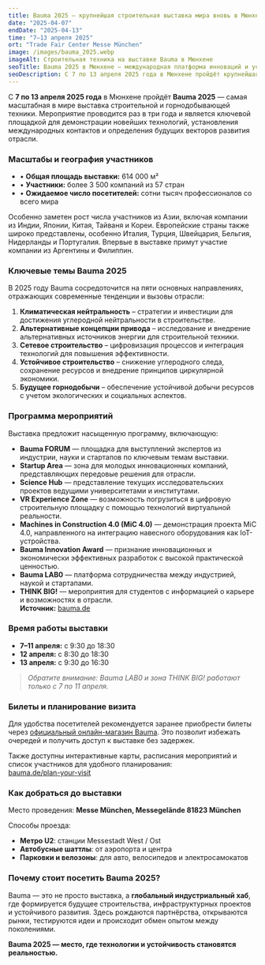 ```yaml
---
title: Bauma 2025 — крупнейшая строительная выставка мира вновь в Мюнхене
date: "2025-04-07"
endDate: "2025-04-13"
time: "7–13 апреля 2025"
ort: "Trade Fair Center Messe München"
image: /images/bauma_2025.webp
imageAlt: Строительная техника на выставке Bauma в Мюнхене
seoTitle: Bauma 2025 в Мюнхене — международная платформа инноваций и устойчивого строительства
seoDescription: С 7 по 13 апреля 2025 года в Мюнхене пройдёт крупнейшая в мире строительная выставка Bauma, объединив более 3 500 участников и десятки тысяч посетителей
---
```


С **7 по 13 апреля 2025 года** в Мюнхене пройдёт **Bauma 2025** — самая масштабная в мире выставка строительной и горнодобывающей техники. Мероприятие проводится раз в три года и является ключевой площадкой для демонстрации новейших технологий, установления международных контактов и определения будущих векторов развития отрасли.  

### Масштабы и география участников

- • **Общая площадь выставки:** 614 000 м²  
- • **Участники:** более 3 500 компаний из 57 стран  
- • **Ожидаемое число посетителей:** сотни тысяч профессионалов со всего мира  

Особенно заметен рост числа участников из Азии, включая компании из Индии, Японии, Китая, Тайваня и Кореи. Европейские страны также широко представлены, особенно Италия, Турция, Швейцария, Бельгия, Нидерланды и Португалия. Впервые в выставке примут участие компании из Аргентины и Филиппин.

### Ключевые темы Bauma 2025

В 2025 году Bauma сосредоточится на пяти основных направлениях, отражающих современные тенденции и вызовы отрасли:

1. **Климатическая нейтральность** – стратегии и инвестиции для достижения углеродной нейтральности в строительстве.  
2. **Альтернативные концепции привода** – исследование и внедрение альтернативных источников энергии для строительной техники.  
3. **Сетевое строительство** – цифровизация процессов и интеграция технологий для повышения эффективности.  
4. **Устойчивое строительство** – снижение углеродного следа, сохранение ресурсов и внедрение принципов циркулярной экономики.  
5. **Будущее горнодобычи** – обеспечение устойчивой добычи ресурсов с учетом экологических и социальных аспектов.  

### Программа мероприятий

Выставка предложит насыщенную программу, включающую:

- **Bauma FORUM** — площадка для выступлений экспертов из индустрии, науки и стартапов по ключевым темам выставки.  
- **Startup Area** — зона для молодых инновационных компаний, представляющих передовые решения для отрасли.  
- **Science Hub** — представление текущих исследовательских проектов ведущими университетами и институтами.  
- **VR Experience Zone** — возможность погрузиться в цифровую строительную площадку с помощью технологий виртуальной реальности.  
- **Machines in Construction 4.0 (MiC 4.0)** — демонстрация проекта MiC 4.0, направленного на интеграцию навесного оборудования как IoT-устройства.  
- **Bauma Innovation Award** — признание инновационных и экономически эффективных разработок с высокой практической ценностью.  
- **Bauma LAB0** — платформа сотрудничества между индустрией, наукой и стартапами.  
- **THINK BIG!** — мероприятия для студентов с информацией о карьере и возможностях в отрасли.  
**Источник:** [bauma.de](https://bauma.de/de/messe/programm/?utm_source=chatgpt.com)

### Время работы выставки

- **7–11 апреля:** с 9:30 до 18:30  
- **12 апреля:** с 8:30 до 18:30  
- **13 апреля:** с 9:30 до 16:30  

> *Обратите внимание: Bauma LAB0 и зона THINK BIG! работают только с 7 по 11 апреля.*  

### Билеты и планирование визита

Для удобства посетителей рекомендуется заранее приобрести билеты через [официальный онлайн-магазин Bauma](https://bauma.de/en/trade-fair/tickets/?utm_source=chatgpt.com). Это позволит избежать очередей и получить доступ к выставке без задержек.

Также доступны интерактивные карты, расписания мероприятий и список участников для удобного планирования:  
[bauma.de/plan-your-visit](https://bauma.de/en/trade-fair/plan-your-visit/travel-journey/?utm_source=chatgpt.com)

### Как добраться до выставки

Место проведения: **Messe München, Messegelände 81823 München**

Способы проезда:
- **Метро U2**: станции Messestadt West / Ost  
- **Автобусные шаттлы**: от аэропорта и центра  
- **Парковки и велозоны**: для авто, велосипедов и электросамокатов  

### Почему стоит посетить Bauma 2025?

Bauma — это не просто выставка, а **глобальный индустриальный хаб**, где формируется будущее строительства, инфраструктурных проектов и устойчивого развития. Здесь рождаются партнёрства, открываются рынки, тестируются идеи и происходит обмен опытом между поколениями.

**Bauma 2025 — место, где технологии и устойчивость становятся реальностью.**
